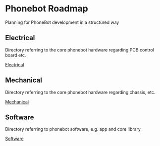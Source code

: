 # Phonebot Roadmap

Planning for PhoneBot development in a structured way

## Electrical

Directory referring to the core phonebot hardware regarding PCB control board etc.

[Electrical](./electrical)

## Mechanical

Directory referring to the core phonebot hardware regarding chassis, etc.

[Mechanical](./mechanical)

## Software

Directory referring to phonebot software, e.g. app and core library


[Software](./software)

